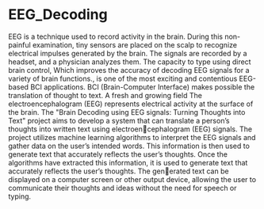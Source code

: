 # EEG_Decoding
EEG is a technique used to record activity in the brain. During this non-painful examination,
tiny sensors are placed on the scalp to recognize electrical impulses generated by the brain.
The signals are recorded by a headset, and a physician analyzes them. The capacity to type
using direct brain control, Which improves the accuracy of decoding EEG signals for a variety
of brain functions., is one of the most exciting and contentious EEG-based BCI applications.
BCI (Brain-Computer Interface) makes possible the translation of thought to text. A fresh and
growing field The electroencephalogram (EEG) represents electrical activity at the surface of
the brain. The "Brain Decoding using EEG signals: Turning Thoughts into Text" project aims
to develop a system that can translate a person’s thoughts into written text using electroencephalogram (EEG) signals. The project utilizes machine learning algorithms to interpret the
EEG signals and gather data on the user’s intended words. This information is then used to
generate text that accurately reflects the user’s thoughts. Once the algorithms have extracted
this information, it is used to generate text that accurately reflects the user’s thoughts. The generated text can be displayed on a computer screen or other output device, allowing the user to
communicate their thoughts and ideas without the need for speech or typing.
